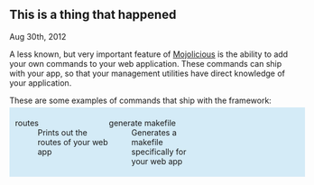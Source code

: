## This is a thing that happened
Aug 30th, 2012

A less known, but very important feature of <a href="http://mojolicio.us">Mojolicious</a> is the ability to add your own commands to your web application.  These commands can ship with your app, so that your management utilities have direct knowledge of your application.

These are some examples of commands that ship with the framework:

<div class="well" style="overflow: auto; width: 100%; padding: 5px 10px; margin-top: -10px; background-color: #D4EBF7;">

<dl style="width: 33%; float: left;">
<dt>routes</dt>
<dd>Prints out the routes of your web app</dd>
</dl>

<dl style="width: 33%; float: left;">
<dt>generate makefile</dt>
<dd>Generates a makefile specifically for your web app</dd>
</dl>
